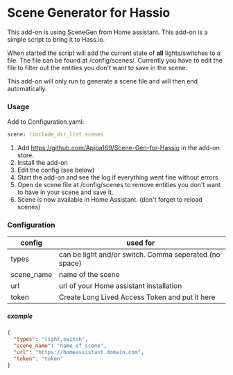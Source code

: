 # Scene Generator for Hassio
This add-on is using SceneGen from Home assistant. This add-on is a simple script to bring it to Hass.io.

When started the script will add the current state of **all** lights/switches to a file. The file can be found at /config/scenes/. Currently you have to edit the file to filter out the entities you don't want to save in the scene.

This add-on will only run to generate a scene file and will then end automatically.


### Usage

Add to Configuration.yaml:
```yaml
scene: !include_dir_list scenes
```

1. Add https://github.com/Apipa169/Scene-Gen-for-Hassio in the add-on store.
2. Install the add-on
3. Edit the config (see below)
4. Start the add-on and see the log if everything went fine without errors.
5. Open de scene file at /config/scenes to remove entities you don't want to have in your scene and save it.
6. Scene is now available in Home Assistant. (don't forget to reload scenes)


### Configuration

| config        | used for          |
| ------------- |-------------|
| types      | can be light and/or switch. Comma seperated (no space) |
| scene_name | name of the scene     |
| url | url of your Home assistant installation |
| token | Create Long Lived Access Token and put it here |


##### example
```json
{
  "types": "light,switch",
  "scene_name": "name_of_scene",
  "url": "https://homeassistant.domain.com",
  "token": "token"
}
```
